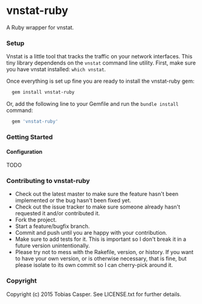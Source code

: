# vnstat-ruby

A Ruby wrapper for vnstat.

### Setup

Vnstat is a little tool that tracks the traffic on your network interfaces. This tiny library dependends on the `vnstat` command line utility. First, make sure you have vnstat installed: `which vnstat`.

Once everything is set up fine you are ready to install the vnstat-ruby gem:

```bash
  gem install vnstat-ruby
```

Or, add the following line to your Gemfile and run the `bundle install` command:

```ruby
  gem 'vnstat-ruby'
```

### Getting Started

#### Configuration

TODO

### Contributing to vnstat-ruby

* Check out the latest master to make sure the feature hasn't been implemented or the bug hasn't been fixed yet.
* Check out the issue tracker to make sure someone already hasn't requested it and/or contributed it.
* Fork the project.
* Start a feature/bugfix branch.
* Commit and push until you are happy with your contribution.
* Make sure to add tests for it. This is important so I don't break it in a future version unintentionally.
* Please try not to mess with the Rakefile, version, or history. If you want to have your own version, or is otherwise necessary, that is fine, but please isolate to its own commit so I can cherry-pick around it.

### Copyright

Copyright (c) 2015 Tobias Casper. See LICENSE.txt for
further details.
